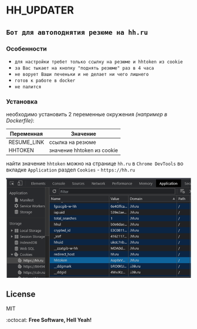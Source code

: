# HH_UPDATER
## `Бот для автоподнятия резюме на hh.ru`

### Особенности

- `для настройки требет только ссылку на резюме и hhtoken из cookie`
- `за Вас тыкает на кнопку "поднять резюме" раз в 4 часа`
- `не ворует Ваши печеньки и не делает ни чего лишнего`
- `готов к работе в docker`
- `не палится`

### Установка

необходимо установить 2 переменные окружения *(например в Dockerfile)*:

| Переменная | Значение |
| ------ | ------ |
| RESUME_LINK |  ссылка на резюме |
| HHTOKEN |  значение hhtoken из cookie |

найти значение `hhtoken` можно на странице `hh.ru` в `Chrome DevTools` во вкладке `Application` раздел `Cookies` - `https://hh.ru`

![HHTOKEN](./hhtoken.png)

## License

MIT

:octocat: **Free Software, Hell Yeah!**

